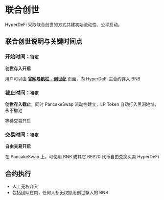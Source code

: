 # 联合创世

HyperDeFi 采取联合创世的方式共建初始流动性、公平启动。

## 联合创世说明与关键时间点

### 开始时间：`待定`

**创世存入开启**

用户可以由 [**官网导航栏** - **创世纪**](https://hyperdefi.org/zh/genesis) 页面，向 HyperDeFi 主合约存入 BNB

### 截止时间：`待定`

**创世存入截止**，同时 PancakeSwap 流动性建立，LP Token 自动打入黑洞地址，永不撤池

等待交易开启

### 交易时间：`待定`

**自由交易开启**

在 PancakeSwap 上，可使用 BNB 或其它 BEP20 代币自由兑换买卖 HyperDeFi


## 合约执行

- 人工无权介入
- 包括团队在内，任何人都无权挪用创世存入的 BNB
